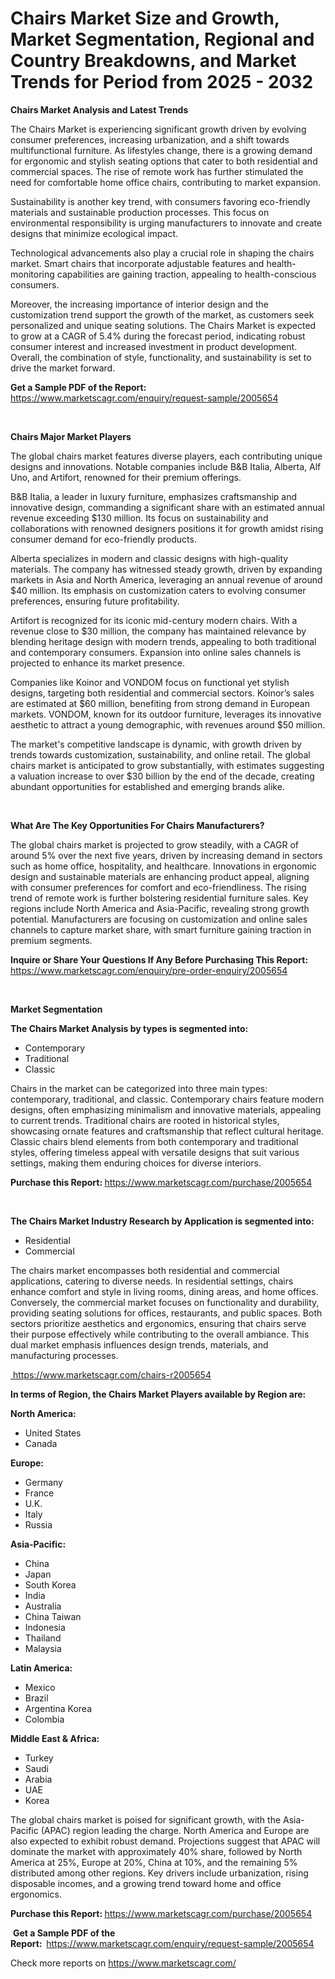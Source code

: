 <p><h1>Chairs Market Size and Growth, Market Segmentation, Regional and Country Breakdowns, and Market Trends for Period from 2025 -  2032</h1></p><p><strong>Chairs Market Analysis and Latest Trends</strong></p>
<p><p>The Chairs Market is experiencing significant growth driven by evolving consumer preferences, increasing urbanization, and a shift towards multifunctional furniture. As lifestyles change, there is a growing demand for ergonomic and stylish seating options that cater to both residential and commercial spaces. The rise of remote work has further stimulated the need for comfortable home office chairs, contributing to market expansion.</p><p>Sustainability is another key trend, with consumers favoring eco-friendly materials and sustainable production processes. This focus on environmental responsibility is urging manufacturers to innovate and create designs that minimize ecological impact.</p><p>Technological advancements also play a crucial role in shaping the chairs market. Smart chairs that incorporate adjustable features and health-monitoring capabilities are gaining traction, appealing to health-conscious consumers.</p><p>Moreover, the increasing importance of interior design and the customization trend support the growth of the market, as customers seek personalized and unique seating solutions. The Chairs Market is expected to grow at a CAGR of 5.4% during the forecast period, indicating robust consumer interest and increased investment in product development. Overall, the combination of style, functionality, and sustainability is set to drive the market forward.</p></p>
<p><strong>Get a Sample PDF of the Report:&nbsp;</strong> <a href="https://www.marketscagr.com/enquiry/request-sample/2005654?utm_campaign=2176&utm_medium=2&utm_source=Github&utm_content=ia&utm_term=04042025&utm_id=chairs">https://www.marketscagr.com/enquiry/request-sample/2005654</a></p>
<p>&nbsp;</p>
<p><strong>Chairs Major Market Players</strong></p>
<p><p>The global chairs market features diverse players, each contributing unique designs and innovations. Notable companies include B&B Italia, Alberta, Alf Uno, and Artifort, renowned for their premium offerings. </p><p>B&B Italia, a leader in luxury furniture, emphasizes craftsmanship and innovative design, commanding a significant share with an estimated annual revenue exceeding $130 million. Its focus on sustainability and collaborations with renowned designers positions it for growth amidst rising consumer demand for eco-friendly products.</p><p>Alberta specializes in modern and classic designs with high-quality materials. The company has witnessed steady growth, driven by expanding markets in Asia and North America, leveraging an annual revenue of around $40 million. Its emphasis on customization caters to evolving consumer preferences, ensuring future profitability.</p><p>Artifort is recognized for its iconic mid-century modern chairs. With a revenue close to $30 million, the company has maintained relevance by blending heritage design with modern trends, appealing to both traditional and contemporary consumers. Expansion into online sales channels is projected to enhance its market presence.</p><p>Companies like Koinor and VONDOM focus on functional yet stylish designs, targeting both residential and commercial sectors. Koinor’s sales are estimated at $60 million, benefiting from strong demand in European markets. VONDOM, known for its outdoor furniture, leverages its innovative aesthetic to attract a young demographic, with revenues around $50 million.</p><p>The market's competitive landscape is dynamic, with growth driven by trends towards customization, sustainability, and online retail. The global chairs market is anticipated to grow substantially, with estimates suggesting a valuation increase to over $30 billion by the end of the decade, creating abundant opportunities for established and emerging brands alike.</p></p>
<p>&nbsp;</p>
<p><strong>What Are The Key Opportunities For Chairs Manufacturers?</strong></p>
<p><p>The global chairs market is projected to grow steadily, with a CAGR of around 5% over the next five years, driven by increasing demand in sectors such as home office, hospitality, and healthcare. Innovations in ergonomic design and sustainable materials are enhancing product appeal, aligning with consumer preferences for comfort and eco-friendliness. The rising trend of remote work is further bolstering residential furniture sales. Key regions include North America and Asia-Pacific, revealing strong growth potential. Manufacturers are focusing on customization and online sales channels to capture market share, with smart furniture gaining traction in premium segments.</p></p>
<p><strong>Inquire or Share Your Questions If Any Before Purchasing This Report:</strong> <a href="https://www.marketscagr.com/enquiry/pre-order-enquiry/2005654?utm_campaign=2176&utm_medium=2&utm_source=Github&utm_content=ia&utm_term=04042025&utm_id=chairs">https://www.marketscagr.com/enquiry/pre-order-enquiry/2005654</a></p>
<p>&nbsp;</p>
<p><strong>Market Segmentation</strong></p>
<p><strong>The Chairs Market Analysis by types is segmented into:</strong></p>
<p><ul><li>Contemporary</li><li>Traditional</li><li>Classic</li></ul></p>
<p><p>Chairs in the market can be categorized into three main types: contemporary, traditional, and classic. Contemporary chairs feature modern designs, often emphasizing minimalism and innovative materials, appealing to current trends. Traditional chairs are rooted in historical styles, showcasing ornate features and craftsmanship that reflect cultural heritage. Classic chairs blend elements from both contemporary and traditional styles, offering timeless appeal with versatile designs that suit various settings, making them enduring choices for diverse interiors.</p></p>
<p><strong>Purchase this Report:&nbsp;</strong><a href="https://www.marketscagr.com/purchase/2005654?utm_campaign=2176&utm_medium=2&utm_source=Github&utm_content=ia&utm_term=04042025&utm_id=chairs">https://www.marketscagr.com/purchase/2005654</a></p>
<p>&nbsp;</p>
<p><strong>The Chairs Market Industry Research by Application is segmented into:</strong></p>
<p><ul><li>Residential</li><li>Commercial</li></ul></p>
<p><p>The chairs market encompasses both residential and commercial applications, catering to diverse needs. In residential settings, chairs enhance comfort and style in living rooms, dining areas, and home offices. Conversely, the commercial market focuses on functionality and durability, providing seating solutions for offices, restaurants, and public spaces. Both sectors prioritize aesthetics and ergonomics, ensuring that chairs serve their purpose effectively while contributing to the overall ambiance. This dual market emphasis influences design trends, materials, and manufacturing processes.</p></p>
<p><a href="https://www.marketscagr.com/chairs-r2005654?utm_campaign=2176&utm_medium=2&utm_source=Github&utm_content=ia&utm_term=04042025&utm_id=chairs">&nbsp;https://www.marketscagr.com/chairs-r2005654</a></p>
<p><strong>In terms of Region, the Chairs Market Players available by Region are:</strong></p>
<p>
    <p> <strong> North America: </strong>
        <ul>
            <li>United States</li>
            <li>Canada</li>
        </ul>
        </p> 
    <p> <strong> Europe: </strong>
        <ul>
            <li>Germany</li>
            <li>France</li>
            <li>U.K.</li>
            <li>Italy</li>
            <li>Russia</li>
        </ul>
        </p> 
    <p> <strong> Asia-Pacific: </strong>
        <ul>
            <li>China</li>
            <li>Japan</li>
            <li>South Korea</li>
            <li>India</li>
            <li>Australia</li>
            <li>China Taiwan</li>
            <li>Indonesia</li>
            <li>Thailand</li>
            <li>Malaysia</li>
        </ul>
        </p> 
    <p> <strong> Latin America: </strong>
        <ul>
            <li>Mexico</li>
            <li>Brazil</li>
            <li>Argentina Korea</li>
            <li>Colombia</li>
        </ul>
        </p> 
    <p> <strong> Middle East & Africa: </strong>
        <ul>
            <li>Turkey</li>
            <li>Saudi</li>
            <li>Arabia</li>
            <li>UAE</li>
            <li>Korea</li>
        </ul>
    </p>
    </p>
<p><p>The global chairs market is poised for significant growth, with the Asia-Pacific (APAC) region leading the charge. North America and Europe are also expected to exhibit robust demand. Projections suggest that APAC will dominate the market with approximately 40% share, followed by North America at 25%, Europe at 20%, China at 10%, and the remaining 5% distributed among other regions. Key drivers include urbanization, rising disposable incomes, and a growing trend toward home and office ergonomics.</p></p>
<p><strong>Purchase this Report: </strong><a href="https://www.marketscagr.com/purchase/2005654?utm_campaign=2176&utm_medium=2&utm_source=Github&utm_content=ia&utm_term=04042025&utm_id=chairs">https://www.marketscagr.com/purchase/2005654</a></p>
<p>&nbsp;<strong>Get a Sample PDF of the Report:&nbsp;&nbsp;</strong><a href="https://www.marketscagr.com/enquiry/request-sample/2005654?utm_campaign=2176&utm_medium=2&utm_source=Github&utm_content=ia&utm_term=04042025&utm_id=chairs">https://www.marketscagr.com/enquiry/request-sample/2005654</a></p>
<p><strong></strong></p>
<p>Check more reports on <a href="https://www.marketscagr.com/?utm_campaign=2176&utm_medium=2&utm_source=Github&utm_content=ia&utm_term=04042025&utm_id=chairs">https://www.marketscagr.com/</a></p>